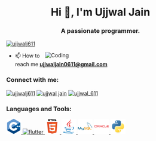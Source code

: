 <h1 align="center">Hi 👋, I'm Ujjwal Jain</h1>
<h3 align="center">A passionate programmer.</h3>

<p align="left"> <a href="https://twitter.com/ujjwalj611" target="blank"><img src="https://img.shields.io/twitter/follow/ujjwalj611?logo=twitter&style=for-the-badge" alt="ujjwalj611" /></a> </p>

<img align="right" alt="Coding" width="400" src="https://cdn.dribbble.com/users/1751513/screenshots/17631156/media/bdafde4779c28cb37f3e0356a1b7dac8.png?compress=1&resize=1200x900&vertical=top">

- 📫 How to reach me **ujjwaljain0611@gmail.com**

<h3 align="left">Connect with me:</h3>
<p align="left">
<a href="https://twitter.com/ujjwalj611" target="blank"><img align="center" src="https://raw.githubusercontent.com/rahuldkjain/github-profile-readme-generator/master/src/images/icons/Social/twitter.svg" alt="ujjwalj611" height="30" width="40" /></a>
<a href="https://linkedin.com/in/ujjwal-jain-611is191" target="blank"><img align="center" src="https://raw.githubusercontent.com/rahuldkjain/github-profile-readme-generator/master/src/images/icons/Social/linked-in-alt.svg" alt="ujjwal jain" height="30" width="40" /></a>
<a href="https://www.codechef.com/users/ujjwal_611" target="blank"><img align="center" src="https://cdn.jsdelivr.net/npm/simple-icons@3.1.0/icons/codechef.svg" alt="ujjwal_611" height="30" width="40" /></a>
</p>

<h3 align="left">Languages and Tools:</h3>
<p align="left"> <a href="https://www.w3schools.com/cpp/" target="_blank" rel="noreferrer"> <img src="https://raw.githubusercontent.com/devicons/devicon/master/icons/cplusplus/cplusplus-original.svg" alt="cplusplus" width="40" height="40"/> </a> <a href="https://flutter.dev" target="_blank" rel="noreferrer"> <img src="https://www.vectorlogo.zone/logos/flutterio/flutterio-icon.svg" alt="flutter" width="40" height="40"/> </a> <a href="https://www.w3.org/html/" target="_blank" rel="noreferrer"> <img src="https://raw.githubusercontent.com/devicons/devicon/master/icons/html5/html5-original-wordmark.svg" alt="html5" width="40" height="40"/> </a> <a href="https://www.java.com" target="_blank" rel="noreferrer"> <img src="https://raw.githubusercontent.com/devicons/devicon/master/icons/java/java-original.svg" alt="java" width="40" height="40"/> </a> <a href="https://www.mysql.com/" target="_blank" rel="noreferrer"> <img src="https://raw.githubusercontent.com/devicons/devicon/master/icons/mysql/mysql-original-wordmark.svg" alt="mysql" width="40" height="40"/> </a> <a href="https://www.oracle.com/" target="_blank" rel="noreferrer"> <img src="https://raw.githubusercontent.com/devicons/devicon/master/icons/oracle/oracle-original.svg" alt="oracle" width="40" height="40"/> </a> <a href="https://www.python.org" target="_blank" rel="noreferrer"> <img src="https://raw.githubusercontent.com/devicons/devicon/master/icons/python/python-original.svg" alt="python" width="40" height="40"/> </a> </p>

